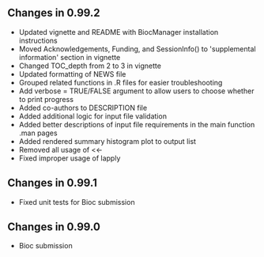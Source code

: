 ## Changes in 0.99.2

+ Updated vignette and README with BiocManager installation instructions
+ Moved Acknowledgements, Funding, and SessionInfo() to 'supplemental 
information'
section in vignette
+ Changed TOC_depth from 2 to 3 in vignette
+ Updated formatting of NEWS file
+ Grouped related functions in .R files for easier troubleshooting
+ Add verbose = TRUE/FALSE argument to allow users to choose whether to print 
progress
+ Added co-authors to DESCRIPTION file
+ Added additional logic for input file validation
+ Added better descriptions of input file requirements in the main function 
.man pages
+ Added rendered summary histogram plot to output list 
+ Removed all usage of <<-
+ Fixed improper usage of lapply

## Changes in 0.99.1

+ Fixed unit tests for Bioc submission

## Changes in 0.99.0

+ Bioc submission
